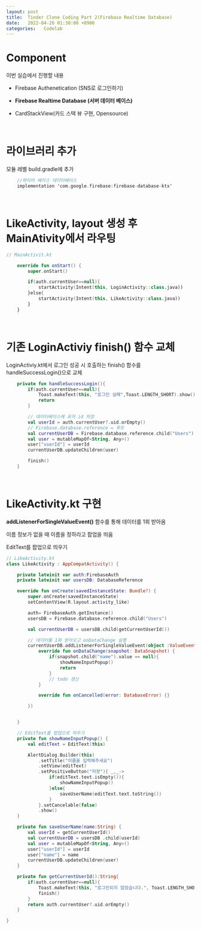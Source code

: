 ```yaml
---
layout: post
title:  Tinder Clone Coding Part 2(Firebase Realtime Database)
date:   2022-04-26 01:30:00 +0900
categories:   Codelab
---
```


# Component

이번 실습에서 진행할 내용

* Firebase Authenetication (SNS로 로그인하기)

* __Firebase Realtime Database (서버 데이터 베이스)__

* CardStackView(카드 스택 뷰 구현, Opensource)

<br>

# 라이브러리 추가

모듈 레벨 build.gradle에 추가

```kotlin
    //파이어 베이스 데이터베이스
    implementation 'com.google.firebase:firebase-database-ktx'
```

<br>

# LikeActivity, layout 생성 후 MainAtivity에서 라우팅

```kotlin
// MainActivit.kt

    override fun onStart() {
        super.onStart()

        if(auth.currentUser==null){
            startActivity(Intent(this, LoginActivity::class.java))
        }else{
            startActivity(Intent(this, LikeActivity::class.java))
        }
    }
```

<br>

# 기존 LoginActiviy finish() 함수 교체

LoginActiviy.kt에서 로그인 성공 시 호출하는 finish() 함수를 handleSuccessLogin()으로 교체

```kotlin
    private fun handleSuccessLogin(){
        if(auth.currentUser==null){
            Toast.makeText(this, "로그인 실패",Toast.LENGTH_SHORT).show()
            return
        }

        // 데이터베이스에 유저 id 저장
        val userId = auth.currentUser?.uid.orEmpty()
        // Firebase.database.reference = 루트
        val currentUserDB = Firebase.database.reference.child("Users").child(userId)
        val user = mutableMapOf<String, Any>()
        user["userId"] = userId
        currentUserDB.updateChildren(user)

        finish()
    }
```

<br>

# LikeActivity.kt 구현

__addListenerForSingleValueEvent()__ 함수를 통해 데이터를 1회 받아옴

이름 정보가 없을 때 이름을 정하라고 팝업을 띄움

EditText를 팝업으로 띄우기

```kotlin
// LikeActivity.kt
class LikeActivity : AppCompatActivity() {

    private lateinit var auth:FirebaseAuth
    private lateinit var usersDB: DatabaseReference

    override fun onCreate(savedInstanceState: Bundle?) {
        super.onCreate(savedInstanceState)
        setContentView(R.layout.activity_like)

        auth= FirebaseAuth.getInstance()
        usersDB = Firebase.database.reference.child("Users")

        val currentUserDB = usersDB.child(getCurrentUserId())

        // 데이터를 1회 받아오고 onDataChange 실행
        currentUserDB.addListenerForSingleValueEvent(object :ValueEventListener{
            override fun onDataChange(snapshot: DataSnapshot) {
                if(snapshot.child("name").value == null){
                    showNameInputPopup()
                    return
                }
                // todo 갱신
            }

            override fun onCancelled(error: DatabaseError) {}

        })


    }

    // EditText를 팝업으로 띄우기
    private fun showNameInputPopup() {
        val editText = EditText(this)

        AlertDialog.Builder(this)
            .setTitle("이름을 입력해주세요")
            .setView(editText)
            .setPositiveButton("저장"){ _,_->
                if(editText.text.isEmpty()){
                    showNameInputPopup()
                }else{
                    saveUserName(editText.text.toString())
                }
            }.setCancelable(false)
            .show()
    }

    private fun saveUserName(name:String) {
        val userId = getCurrentUserId()
        val currentUserDB = usersDB .child(userId)
        val user = mutableMapOf<String, Any>()
        user["userId"] = userId
        user["name"] = name
        currentUserDB.updateChildren(user)
    }

    private fun getCurrentUserId():String{
        if(auth.currentUser==null){
            Toast.makeText(this, "로그인되지 않았습니다.", Toast.LENGTH_SHORT).show()
            finish()
        }
        return auth.currentUser?.uid.orEmpty()
    }

}
```